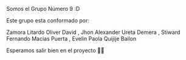 Somos el Grupo Número 9 :D

Este grupo esta conformado por:

Zamora Litardo Oliver David
, Jhon Alexander Ureta Demera
, Stiward Fernando Macias Puerta
, Evelin Paola Quijije Bailon 

Esperamos salir bien en el proyecto 🙏🏼
